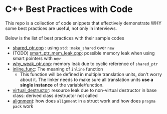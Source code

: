 # C++ Best Practices with Code

This repo is a collection of code snippets that effectively demonstrate WHY some best practices are useful, not only in interviews.

Below is the list of best practices with their sample codes

- [shared_ptr.cpp](shared_ptr.cpp) : using `std::make_shared` over `new` 
- (TODO) [smart_ptr_mem_leak.cpp](smart_ptr_mem_leak.cpp): possible memory leak when using smart pointers with `new`
- [why_weak_ptr.cpp](why_weak_ptr.cpp): memory leak due to cyclic reference of `shared_ptr`
- [inline_func](inline_func): The meaning of `inline` function
  - This function will be defined in multiple translation units, don't worry about it. The linker needs to make sure all translation units **use a single instance** of the variable/function.
- [virtual_destructor](virtual_destructor.cpp): resource leak due to non-virtual destructor in base class: derived class destructor not called
- [alignment](alignment.cpp): how does `alignment` in a struct work and how does `pragma pack` work 